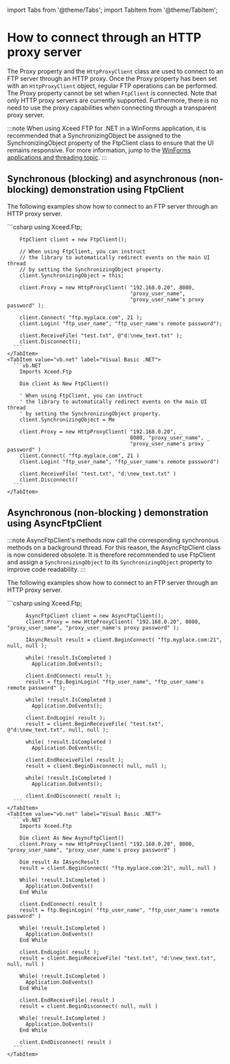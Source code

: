 import Tabs from '@theme/Tabs';
import TabItem from '@theme/TabItem';

# How to connect through an HTTP proxy server

The Proxy property and the `HttpProxyClient` class are used to connect to an FTP server through an HTTP proxy. Once the Proxy property has been set with an `HttpProxyClient` object, regular FTP operations can be performed. The Proxy property cannot be set when `FtpClient` is connected. Note that only HTTP proxy servers are currently supported. Furthermore, there is no need to use the proxy capabilities when connecting through a transparent proxy server. 

:::note
When using Xceed FTP for .NET in a WinForms application, it is recommended that a SynchronizingObject be assigned to the SynchronizingObject property of the FtpClient class to ensure that the UI remains responsive. For more information, jump to the [WinForms applications and threading topic](/ftp/basic-concepts/ftp-capabilities/ftp-client-interface/winform-apps-threading).
:::

## Synchronous (blocking) and asynchronous (non-blocking) demonstration using FtpClient

The following examples show how to connect to an FTP server through an HTTP proxy server.

<Tabs>
    <TabItem value="csharp" label="C#" default>
      ```csharp
        using Xceed.Ftp;

        FtpClient client = new FtpClient(); 

        // When using FtpClient, you can instruct
        // the library to automatically redirect events on the main UI thread
        // by setting the SynchronizingObject property.
        client.SynchronizingObject = this;

        client.Proxy = new HttpProxyClient( "192.168.0.20", 8080,
                                            "proxy_user_name",
                                            "proxy_user_name's proxy password" ); 

        client.Connect( "ftp.myplace.com", 21 );
        client.Login( "ftp_user_name", "ftp_user_name's remote password");

        client.ReceiveFile( "test.txt", @"d:\new_text.txt" );
        client.Disconnect();
      ```
    </TabItem>
    <TabItem value="vb.net" label="Visual Basic .NET">
      ```vb.NET
        Imports Xceed.Ftp

        Dim client As New FtpClient() 

        ' When using FtpClient, you can instruct
        ' the library to automatically redirect events on the main UI thread
        ' by setting the SynchronizingObject property.
        client.SynchronizingObject = Me

        client.Proxy = new HttpProxyClient( "192.168.0.20", _
                                            8080, "proxy_user_name", _
                                            "proxy_user_name's proxy password" ) 
        client.Connect( "ftp.myplace.com", 21 )
        client.Login( "ftp_user_name", "ftp_user_name's remote password")

        client.ReceiveFile( "test.txt", "d:\new_text.txt" )
        client.Disconnect()
      ```
    </TabItem>
</Tabs>

## Asynchronous (non-blocking ) demonstration using AsyncFtpClient
:::note
AsyncFtpClient's methods now call the corresponding synchronous methods on a background thread. For this reason, the AsyncFtpClient class is now considered obsolete. It is therefore recommended to use FtpClient and assign a `SynchronizingObject` to its `SynchronizingObject` property to improve code readability.
:::

The following examples show how to connect to an FTP server through an HTTP proxy server.

<Tabs>
    <TabItem value="csharp" label="C#" default>
      ```csharp
          using Xceed.Ftp;
          
          AsyncFtpClient client = new AsyncFtpClient();
          client.Proxy = new HttpProxyClient( "192.168.0.20", 8080, "proxy_user_name", "proxy_user_name's proxy password" );
              
          IAsyncResult result = client.BeginConnect( "ftp.myplace.com:21", null, null );
          
          while( !result.IsCompleted )
            Application.DoEvents();
          
          client.EndConnect( result );
          result = ftp.BeginLogin( "ftp_user_name", "ftp_user_name's remote password" );
          
          while( !result.IsCompleted )
            Application.DoEvents();
          
          client.EndLogin( result );
          result = client.BeginReceiveFile( "test.txt", @"d:\new_text.txt", null, null );
          
          while( !result.IsCompleted )
            Application.DoEvents();
          
          client.EndReceiveFile( result );
          result = client.BeginDisconnect( null, null );
          
          while( !result.IsCompleted )
            Application.DoEvents();
          
          client.EndDisconnect( result );
      ```
    </TabItem>
    <TabItem value="vb.net" label="Visual Basic .NET">
      ```vb.NET
        Imports Xceed.Ftp

        Dim client As New AsyncFtpClient()
        client.Proxy = new HttpProxyClient( "192.168.0.20", 8080, "proxy_user_name", "proxy_user_name's proxy password" )

        Dim result As IAsyncResult
        result = client.BeginConnect( "ftp.myplace.com:21", null, null )

        While( !result.IsCompleted )
          Application.DoEvents()
        End While

        client.EndConnect( result )
        result = ftp.BeginLogin( "ftp_user_name", "ftp_user_name's remote password" )

        While( !result.IsCompleted )
          Application.DoEvents()
        End While

        client.EndLogin( result );
        result = client.BeginReceiveFile( "test.txt", "d:\new_text.txt", null, null )

        While( !result.IsCompleted )
          Application.DoEvents()
        End While

        client.EndReceiveFile( result )
        result = client.BeginDisconnect( null, null )

        While( !result.IsCompleted )
          Application.DoEvents()
        End While

        client.EndDisconnect( result )
      ```
    </TabItem>
</Tabs>